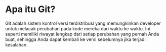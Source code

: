 # Apa itu Git?

Git adalah sistem kontrol versi terdistribusi yang memungkinkan developer untuk melacak perubahan pada kode mereka dari waktu ke waktu. Ini seperti memiliki riwayat lengkap dari setiap perubahan yang pernah Anda buat, sehingga Anda dapat kembali ke versi sebelumnya jika terjadi kesalahan.